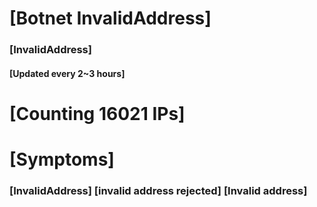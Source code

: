 # [Botnet InvalidAddress]
### [InvalidAddress]
#### [Updated every 2~3 hours]

# [Counting 16021 IPs]

# [Symptoms] 

###   [InvalidAddress] [invalid address rejected] [Invalid address]
